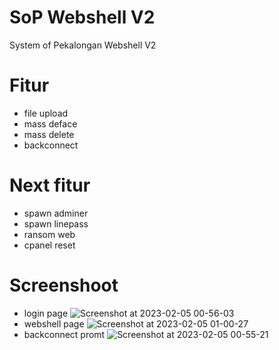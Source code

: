 # SoP Webshell V2
System of Pekalongan Webshell V2

# Fitur
 - file upload
 - mass deface
 - mass delete
 - backconnect
 
# Next fitur
- spawn adminer
- spawn linepass
- ransom web
- cpanel reset

# Screenshoot
 - login page
![Screenshot at 2023-02-05 00-56-03](https://user-images.githubusercontent.com/51450260/216763861-e54df9bf-de3d-4ad9-9868-713506e9fd2e.png)
 - webshell page
![Screenshot at 2023-02-05 01-00-27](https://user-images.githubusercontent.com/51450260/216763864-1859957e-6a6b-4a68-915d-3d6c977f3817.png)
 - backconnect promt
![Screenshot at 2023-02-05 00-55-21](https://user-images.githubusercontent.com/51450260/216763899-461119cf-45dc-4557-afd9-7e826b6c5d34.png)
